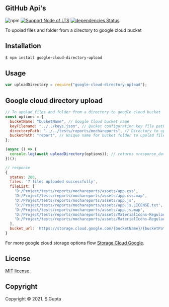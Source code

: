 ## GitHub Api's

![npm](https://img.shields.io/npm/v/google-cloud-directory-upload) [![Support Node of LTS](https://img.shields.io/badge/node-latest-brightgreen.svg)](https://nodejs.org/) [![dependencies Status](https://status.david-dm.org/gh/request/request.svg)](https://david-dm.org/request/request)

To upolad files and folder from a directory to google cloud bucket

## Installation

```bash
$ npm install google-cloud-directory-upload
```

## Usage

```javascript
var uploadDirectory = require("google-cloud-directory-upload");
```

## Google cloud directory upload

```javascript
// To upolad files and folder from a directory to google cloud bucket
const options = {
  bucketName: "bucketName", // Google Cloud bucket name
  keyFilename: "../../keys.json", // Bucket configuration key file path
  directoryPath: "../../tests/reports/mochareports", // Directory to upload
  bucketPath: "report", // Unique name for bucket folder to upolad files
};

(async () => {
  console.log(await uploadDirectory(options)); // returns <response_data>
})();

// responce
{
  status: 200,
  files: '7 files uploaded successfully',
  fileList: [
    'D:/Project/tests/reports/mochareports/assets/app.css',
    'D:/Project/tests/reports/mochareports/assets/app.css.map',
    'D:/Project/tests/reports/mochareports/assets/app.js',
    'D:/Project/tests/reports/mochareports/assets/app.js.LICENSE.txt',
    'D:/Project/tests/reports/mochareports/assets/app.js.map',
    'D:/Project/tests/reports/mochareports/assets/MaterialIcons-Regular.woff',
    'D:/Project/tests/reports/mochareports/assets/MaterialIcons-Regular.woff2',
  ],
  bucket_url: 'https://storage.cloud.google.com/{bucketName}/{bucketPath}'
}
```

For more google cloud storage options flow [Storage Cloud Google][google-storage].

## License

[MIT license](http://opensource.org/licenses/MIT).

## Copyright

Copyright &copy; 2021. S.Gupta

[google-storage]: https://www.npmjs.com/package/@google-cloud/storage

